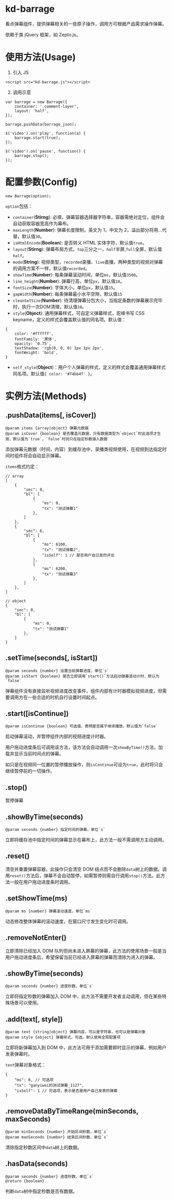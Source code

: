 # kd-barrage
看点弹幕组件，提供弹幕相关的一些原子操作，调用方可根据产品需求操作弹幕。

依赖于类 jQuery 框架，如 Zepto.js。

# 使用方法(Usage)
1. 引入 JS
```
<script src="kd-barrage.js"></script>
```

2. 调用示意
```
var barrage = new Barrage({
    container: '.comment-layer',
    layout: 'half',
});

barrage.pushData(barrage_json);

$('video').on('play', function(a) {
    barrage.start(true);
});

$('video').on('pause', function() {
    barrage.stop();
});
```

# 配置参数(Config)
```
new Barrage(option);
```
`option`包括：
* `container`(**Stirng**): 必填，弹幕容器选择器字符串，容器需绝对定位，组件会自动获取容器宽高作为幕布。
* `maxLength`(**Number**): 弹幕长度限制，英文为 1，中文为 2，溢出部分将用...代替，默认值`30`。
* `isHtmlEncode`(**Boolean**): 是否转义 HTML 实体字符，默认值`true`。
* `layout`(**Stirng**): 弹幕布局方式，`top`三分之一，`half`半屏,`full`全屏，默认值`half`。
* `mode`(**String**): 视频类型，`recorded`录播、`live`直播，两种类型的视频对弹幕的调用方案不一样，默认值`recorded`。
* `showTime`(**Number**): 每条弹幕滚动时间，单位`ms`，默认值`3500`。
* `line_height`(**Number**): 弹幕行高，单位`px`，默认值`18`。
* `fontSize`(**Number**): 字体大小，单位`px`，默认值`15`。
* `gapWidth`(**Number**): 每条弹幕最小水平空隙，默认值`15`
* `cleanSetSize`(**Number**): 待清理弹幕分包大小，当指定条数的弹幕展示完毕时，执行一次DOM清理，默认值`10`。
* `style`(**Object**): 通用弹幕样式，可自定义弹幕样式，驼峰书写 CSS keyname，定义的样式会覆盖默认值的同名项。默认值：
```
{
    color: '#ffffff',
    fontFamily: '黑体',
    opacity: '0.75',
    textShadow: 'rgb(0, 0, 0) 1px 1px 2px',
    fontWeight: 'bold', 
}
```
* `self_style`(**Object**)：用户个人弹幕的样式，定义的样式会覆盖通用弹幕样式同名项。默认值`{ color: '#74bb4f' }`。

# 实例方法(Methods)

## .pushData(items[, isCover])
```
@param items {array|object} 弹幕元数据
@param isCover {boolean} 是否覆盖元数据，只有数据类型为`object`时此选项才生效，默认值为`true`，`false`时则只在指定秒数插入数据
```
添加弹幕元数据（时间，内容）到缓存池中，录播类视频使用，在视频到达指定时间时组件将会自动显示弹幕。

`items`格式约定：
```
// array
[
    {
        "sec": 0,
        "bl": [
            {
                "ms": 0,
                "tx": "测试弹幕1"
            },
        ]
    },
    {
        "sec": 6,
        "bl": [
            {
                "ms": 6100,
                "tx": "测试弹幕2",
                "isSelf": 1 // 是否用户自己发的评论
            },
            {
                "ms": 6200,
                "tx": "测试弹幕3"
            },
        ]
    },
]

// object
{
    "sec": 0,
    "bl": [
        {
            "ms": 0,
            "tx": "测试弹幕1"
        },
    ]
}
```

## .setTime(seconds[, isStart])
```
@param seconds {number} 设置当前弹幕进度，单位`s`
@param isStart {boolean} 是否立即调用`start()`方法启动弹幕滚动计时，默认为`false`
```
弹幕组件没有直接监听视频进度改变事件，组件内部有计时器模拟视频进度，但需要调用方在一些合适的时机自行设置时间起点。

## .start([isContinue])
```
@param isContinue {boolean} 可选值，表明是否属于继续播放，默认值为`false`
```
启动弹幕滚动，并暂停组件内部的视频进度计时器。

用户拖动进度条后可调用该方法，该方法会自动调用一次`showByTime()`方法，加载并显示当前时间点的弹幕。

如只是在视频同一位置的暂停播放操作，则`isContinue`可设为`true`，此时将只会继续暂停前的一切操作。

## .stop()
暂停弹幕

## .showByTime(seconds)
```
@param seconds {number} 指定时间的弹幕，单位`s`
```
立即将缓存池中指定时间的弹幕显示在幕布上，此方法一般不需调用方主动调用。

## .reset()
清空并重置弹幕容器，此操作只会清空 DOM 结点而不会删除`data`树上的数据。调用`reset()`方法后，弹幕不会自动暂停，如需暂停则需自行调用`stop()`方法。此方法一般在用户拖动进度条时调用。

## .setShowTime(ms)
```
@param ms {number} 弹幕滚动速度，单位`ms`
```
动态修改整体弹幕的滚动速度，在窗口尺寸发生变化时可调用。

## .removeNotEnter()
立即清除已经加入 DOM 队列但尚未进入屏幕的弹幕，此方法的使用场景一般是当用户拖动进度条后，希望保留当前已经进入屏幕的弹幕而清除为进入的弹幕。

## .showByTime(seconds)
```
@param seconds {number} 进度秒数，单位`s`
```
立即将指定秒数的弹幕加入 DOM 中，此方法不需要开发者主动调用，但在某些特殊场景可以使用。

## .add(text[, style])
```
@param text {string|object} 弹幕内容，可以是字符串，也可以是弹幕对象
@param style {object} 弹幕样式，可选，默认使用全局配置项
```
立即将新弹幕加入到 DOM 中，此方法可用于添加需要即时显示的弹幕，例如用户发表弹幕时。

`text`弹幕对象格式：
```
{
    "ms": 0, // 可选项
    "tx": "ganyiwei的测试弹幕_1127",
    "isSelf": 1 // 可选项，表示是否是用户自己发表的弹幕
}
```

## .removeDataByTimeRange(minSeconds, maxSeconds)
```
@param minSeconds {number} 开始区间秒数，单位`s`
@param manSeconds {number} 结束区间秒数，单位`s`
```
清除指定秒数区间中`data`树上的数据。

## .hasData(seconds)
```
@param seconds {number} 进度秒数，单位`s`
@return {boolean}
```
判断`data`树中指定秒数是否有数据。